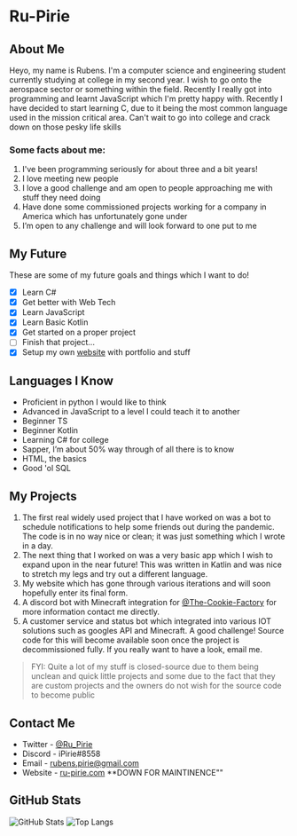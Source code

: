 # Ru-Pirie

## About Me
Heyo, my name is Rubens. I'm a computer science and engineering student currently studying at college in my second year. I wish to go onto the aerospace sector or something within the field. Recently I really got into programming and learnt JavaScript which I'm pretty happy with. Recently I have decided to start learning C, due to it being the most common language used in the mission critical area. Can't wait to go into college and crack down on those pesky life skills

### Some facts about me:
1. I've been programming seriously for about three and a bit years!
2. I love meeting new people
3. I love a good challenge and am open to people approaching me with stuff they need doing
4. Have done some commissioned projects working for a company in America which has unfortunately gone under
5. I’m open to any challenge and will look forward to one put to me

## My Future
These are some of my future goals and things which I want to do!
- [x] Learn C#
- [x] Get better with Web Tech
- [x] Learn JavaScript
- [x] Learn Basic Kotlin
- [x] Get started on a proper project
- [ ] Finish that project...
- [x] Setup my own [website](https://ru-pirie.com) with portfolio and stuff

## Languages I Know
 - Proficient in python I would like to think
 - Advanced in JavaScript to a level I could teach it to another
 - Beginner TS
 - Beginner Kotlin
 - Learning C# for college
 - Sapper, I’m about 50% way through of all there is to know
 - HTML, the basics
 - Good 'ol SQL

## My Projects
1. The first real widely used project that I have worked on was a bot to schedule notifications to help some friends out during the pandemic. The code is in no way nice or clean; it was just something which I wrote in a day.
2. The next thing that I worked on was a very basic app which I wish to expand upon in the near future! This was written in Katlin and was nice to stretch my legs and try out a different language.
3. My website which has gone through various iterations and will soon hopefully enter its final form.
4. A discord bot with Minecraft integration for [@The-Cookie-Factory](https://github.com/The-Cookie-Factory) for more information contact me directly.
5. A customer service and status bot which integrated into various IOT solutions such as googles API and Minecraft. A good challenge! Source code for this will become available soon once the project is decommissioned fully. If you really want to have a look, email me.
> FYI: Quite a lot of my stuff is closed-source due to them being unclean and quick little projects and some due to the fact that they are custom projects and the owners do not wish for the source code to become public

## Contact Me
- Twitter - [@Ru_Pirie](https://twitter.com/Ru_Pirie)
- Discord - iPirie#8558
- Email - rubens.pirie@gmail.com
- Website - [ru-pirie.com](https://ru-pirie.com) **DOWN FOR MAINTINENCE""

## GitHub Stats
![GitHub Stats](https://github-readme-stats.vercel.app/api?username=ru-pirie&count_private=true&show_icons=true&theme=dark&include_all_commits=true)
![Top Langs](https://github-readme-stats.vercel.app/api/top-langs/?username=ru-pirie&theme=dark&layout=compact&langs_count=10&count_private=true)

